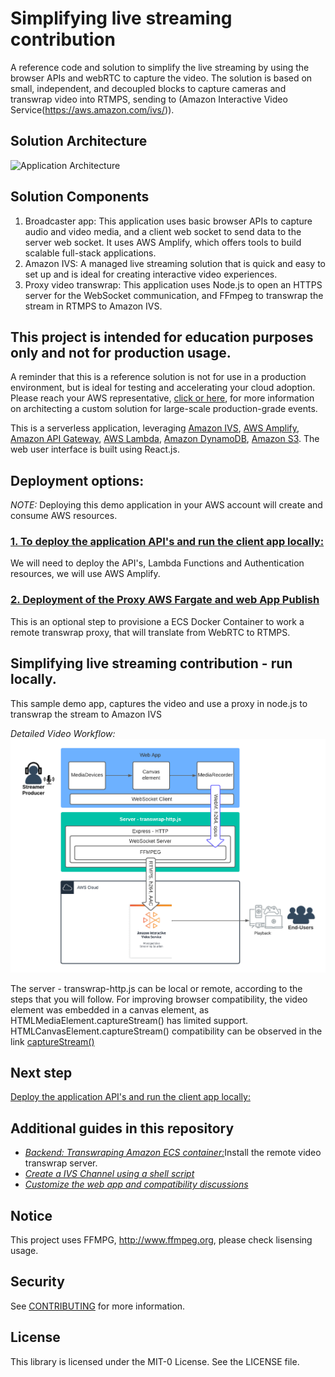 # Simplifying live streaming contribution

A reference code and solution to simplify the live streaming by using the browser APIs and webRTC to capture the video.
The solution is based on small, independent, and decoupled blocks to capture cameras and transwrap video into RTMPS, sending to (Amazon Interactive Video Service(https://aws.amazon.com/ivs/)).

## Solution Architecture

<img src="doc/arch.png" alt="Application Architecture" />

## Solution Components
1.	Broadcaster app: This application uses basic browser APIs to capture audio and video media, and a client web socket to send data to the server web socket. It uses AWS Amplify, which offers tools to build scalable full-stack applications.
2.	Amazon IVS: A managed live streaming solution that is quick and easy to set up and is ideal for creating interactive video experiences.
3.	Proxy video transwrap:  This application uses Node.js to open an HTTPS server for the WebSocket communication, and FFmpeg to transwrap the stream in RTMPS to Amazon IVS.    

## This project is intended for education purposes only and not for production usage.
A reminder that this is a reference solution is not for use in a production environment, but is ideal for testing and accelerating your cloud adoption. Please reach your AWS representative, [click or here](https://pages.awscloud.com/Media-and-Entertainment-Contact-Us.html), for more information on architecting a custom solution for large-scale production-grade events.

This is a serverless application, leveraging [Amazon IVS](https://aws.amazon.com/ivs), [AWS Amplify](https://aws.amazon.com/amplify/), [Amazon API Gateway](https://aws.amazon.com/api-gateway/), [AWS Lambda](https://aws.amazon.com/lambda/), [Amazon DynamoDB](https://aws.amazon.com/dynamodb), [Amazon S3](https://aws.amazon.com/s3/). The web user interface is built using React.js. 


## Deployment options:
*NOTE:* Deploying this demo application in your AWS account will create and consume AWS resources. 

### [1. To deploy the application API's and run the client app locally:](/frontend/README.md)
We will need to deploy the API's, Lambda Functions and Authentication resources, we will use AWS Amplify.

### [2. Deployment of the Proxy AWS Fargate and web App Publish](/backend/README.md)
This is an optional step to provisione a ECS Docker Container to work a remote transwrap proxy, that will translate from WebRTC to RTMPS.

## Simplifying live streaming contribution - run locally.
This sample demo app, captures the video and use a proxy in node.js to transwrap the stream to  Amazon IVS

*Detailed Video Workflow:*
<img src="doc/videoworkflow.png" alt="Application Architecture" />

The server - transwrap-http.js can be local or remote, according to the steps that you will follow.
For improving browser compatibility, the video element was embedded in a canvas element, as HTMLMediaElement.captureStream() has limited support. HTMLCanvasElement.captureStream() compatibility can be observed in the link [captureStream()](https://developer.mozilla.org/en-US/docs/Web/API/HTMLCanvasElement/captureStream)

## Next step
[Deploy the application API's and run the client app locally:](/frontend/README.md)

## Additional guides in this repository
* [*Backend: Transwraping Amazon ECS container:*](/backend/README.md)Install  the remote video transwrap server.
* [*Create a IVS Channel using a shell script*](/backend/CREATEIVS.md)
* [*Customize the web app and compatibility discussions*](frontend/BROWSER.md)

## Notice
This project uses FFMPG, http://www.ffmpeg.org, please check lisensing usage.

## Security
See [CONTRIBUTING](CONTRIBUTING.md#security-issue-notifications) for more information.

## License
This library is licensed under the MIT-0 License. See the LICENSE file.